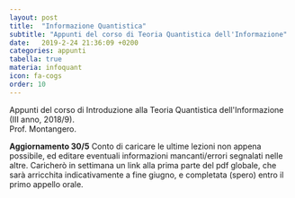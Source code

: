 ```yaml
---
layout: post
title:  "Informazione Quantistica"
subtitle: "Appunti del corso di Teoria Quantistica dell'Informazione"
date:   2019-2-24 21:36:09 +0200
categories: appunti
tabella: true
materia: infoquant
icon: fa-cogs
order: 10
---
```


Appunti del corso di Introduzione alla Teoria Quantistica dell'Informazione (III anno, 2018/9).<br/>
Prof. Montangero.<br/>

**Aggiornamento 30/5** Conto di caricare le ultime lezioni non appena possibile, ed editare eventuali informazioni mancanti/errori segnalati nelle altre. Caricherò in settimana un link alla prima parte del pdf globale, che sarà arricchita indicativamente a fine giugno, e completata (spero) entro il primo appello orale.